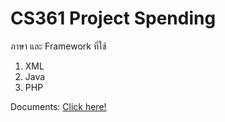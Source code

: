 # CS361 Project Spending

ภาษา และ Framework ที่ใช้
1. XML
2. Java
3. PHP

Documents: [Click here!](https://github.com/TarThanakorn/CS361_Project_Spending/blob/main/CS361_SPENDING_G8.pdf)
